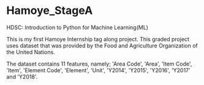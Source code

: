 # Hamoye_StageA
HDSC: Introduction to Python for Machine Learning(ML)

This is my first Hamoye Internship tag along project. This graded project uses dataset that was provided by the Food and Agriculture Organization of the United Nations. 

The dataset contains 11 features, namely; 'Area Code', 'Area', 'Item Code', 'Item', 'Element Code', 'Element', 'Unit', 'Y2014', 'Y2015', 'Y2016', 'Y2017' and 'Y2018'.


 
